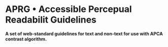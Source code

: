 # APRG • Accessible Percepual Readabilit Guidelines
**A set of web-standard guidelines for text and non-text for use with APCA contrast algorithm.**
